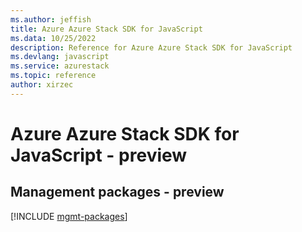 ```yaml
---
ms.author: jeffish
title: Azure Azure Stack SDK for JavaScript
ms.data: 10/25/2022
description: Reference for Azure Azure Stack SDK for JavaScript
ms.devlang: javascript
ms.service: azurestack
ms.topic: reference
author: xirzec
---
```

# Azure Azure Stack SDK for JavaScript - preview

## Management packages - preview
[!INCLUDE [mgmt-packages](azure-stack-mgmt-index.md)]